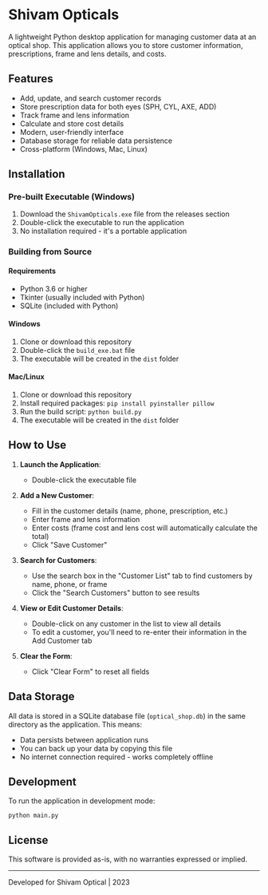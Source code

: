 # Shivam Opticals

A lightweight Python desktop application for managing customer data at an optical shop. This application allows you to store customer information, prescriptions, frame and lens details, and costs.

## Features

- Add, update, and search customer records
- Store prescription data for both eyes (SPH, CYL, AXE, ADD)
- Track frame and lens information
- Calculate and store cost details
- Modern, user-friendly interface
- Database storage for reliable data persistence
- Cross-platform (Windows, Mac, Linux)

## Installation

### Pre-built Executable (Windows)

1. Download the `ShivamOpticals.exe` file from the releases section
2. Double-click the executable to run the application
3. No installation required - it's a portable application

### Building from Source

#### Requirements
- Python 3.6 or higher
- Tkinter (usually included with Python)
- SQLite (included with Python)

#### Windows
1. Clone or download this repository
2. Double-click the `build_exe.bat` file
3. The executable will be created in the `dist` folder

#### Mac/Linux
1. Clone or download this repository
2. Install required packages: `pip install pyinstaller pillow`
3. Run the build script: `python build.py`
4. The executable will be created in the `dist` folder

## How to Use

1. **Launch the Application**: 
   - Double-click the executable file

2. **Add a New Customer**:
   - Fill in the customer details (name, phone, prescription, etc.)
   - Enter frame and lens information
   - Enter costs (frame cost and lens cost will automatically calculate the total)
   - Click "Save Customer"

3. **Search for Customers**:
   - Use the search box in the "Customer List" tab to find customers by name, phone, or frame
   - Click the "Search Customers" button to see results

4. **View or Edit Customer Details**:
   - Double-click on any customer in the list to view all details
   - To edit a customer, you'll need to re-enter their information in the Add Customer tab
   
5. **Clear the Form**:
   - Click "Clear Form" to reset all fields

## Data Storage

All data is stored in a SQLite database file (`optical_shop.db`) in the same directory as the application. This means:
- Data persists between application runs
- You can back up your data by copying this file
- No internet connection required - works completely offline

## Development

To run the application in development mode:
```
python main.py
```

## License

This software is provided as-is, with no warranties expressed or implied.

---

Developed for Shivam Optical | 2023 